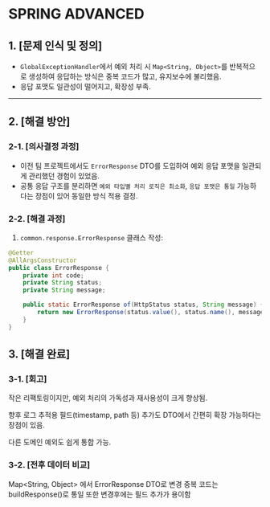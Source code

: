 # SPRING ADVANCED
## 1. [문제 인식 및 정의]
- `GlobalExceptionHandler`에서 예외 처리 시 `Map<String, Object>`를 반복적으로 생성하여 응답하는 방식은 중복 코드가 많고, 유지보수에 불리했음.
- 응답 포맷도 일관성이 떨어지고, 확장성 부족.

---

## 2. [해결 방안]

### 2-1. [의사결정 과정]
- 이전 팀 프로젝트에서도 `ErrorResponse` DTO를 도입하여 예외 응답 포맷을 일관되게 관리했던 경험이 있었음.
- 공통 응답 구조를 분리하면 `예외 타입별 처리 로직은 최소화`, `응답 포맷은 통일` 가능하다는 장점이 있어 동일한 방식 적용 결정.

### 2-2. [해결 과정]
1. `common.response.ErrorResponse` 클래스 작성:

```java
@Getter
@AllArgsConstructor
public class ErrorResponse {
    private int code;
    private String status;
    private String message;

    public static ErrorResponse of(HttpStatus status, String message) {
        return new ErrorResponse(status.value(), status.name(), message);
    }
}
```

## 3. [해결 완료]
### 3-1. [회고]
작은 리팩토링이지만, 예외 처리의 가독성과 재사용성이 크게 향상됨.

향후 로그 추적용 필드(timestamp, path 등) 추가도 DTO에서 간편히 확장 가능하다는 장점이 있음.

다른 도메인 예외도 쉽게 통합 가능.

### 3-2. [전후 데이터 비교]
Map<String, Object> 에서 ErrorResponse DTO로 변경
중복 코드는 buildResponse()로 통일
또한 변경후에는 필드 추가가 용이함